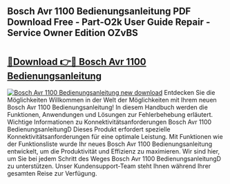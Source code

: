 ## Bosch Avr 1100 Bedienungsanleitung PDF Download Free - Part-O2k User Guide Repair - Service Owner Edition OZvBS

# <h2><a href="http://df0nnd.blite.top/?on=Bosch+Avr+1100+Bedienungsanleitung">🔗Download 👉🔴 Bosch Avr 1100 Bedienungsanleitung</a></h2>

[![Bosch Avr 1100 Bedienungsanleitung new download](https://i.imgur.com/lujVjoI.png)](http://df0nnd.blite.top/?on=Bosch+Avr+1100+Bedienungsanleitung)
Entdecken Sie die Möglichkeiten Willkommen in der Welt der Möglichkeiten mit Ihrem neuen Bosch Avr 1100 Bedienungsanleitung! In diesem Handbuch werden die Funktionen, Anwendungen und Lösungen zur Fehlerbehebung erläutert. Wichtige Informationen zu Konnektivitätsanforderungen Bosch Avr 1100 BedienungsanleitungD Dieses Produkt erfordert spezielle Konnektivitätsanforderungen für eine optimale Leistung. Mit Funktionen wie der Funktionsliste wurde Ihr neues Bosch Avr 1100 Bedienungsanleitung entwickelt, um die Produktivität und Effizienz zu maximieren. Wir sind hier, um Sie bei jedem Schritt des Weges Bosch Avr 1100 BedienungsanleitungD zu unterstützen. Unser Kundensupport-Team steht Ihnen während Ihrer gesamten Reise zur Verfügung.
